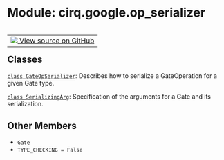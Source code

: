 <div itemscope itemtype="http://developers.google.com/ReferenceObject">
<meta itemprop="name" content="cirq.google.op_serializer" />
<meta itemprop="path" content="Stable" />
<meta itemprop="property" content="Gate"/>
<meta itemprop="property" content="TYPE_CHECKING"/>
</div>

# Module: cirq.google.op_serializer

<!-- Insert buttons and diff -->

<table class="tfo-notebook-buttons tfo-api" align="left">

<td>
  <a target="_blank" href="https://github.com/quantumlib/cirq/tree/master/cirq/google/op_serializer.py">
    <img src="https://www.tensorflow.org/images/GitHub-Mark-32px.png" />
    View source on GitHub
  </a>
</td>
</table>







## Classes

[`class GateOpSerializer`](../../cirq/google/GateOpSerializer.md): Describes how to serialize a GateOperation for a given Gate type.

[`class SerializingArg`](../../cirq/google/SerializingArg.md): Specification of the arguments for a Gate and its serialization.

## Other Members

* `Gate` <a id="Gate"></a>
* `TYPE_CHECKING = False` <a id="TYPE_CHECKING"></a>
